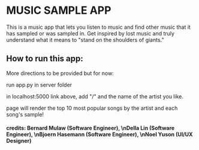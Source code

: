 # MUSIC SAMPLE APP

This is a music app that lets you listen to music and find other music that it has sampled or was sampled in. Get inspired by lost music and truly understand what it means to "stand on the shoulders of giants."

## How to run this app:

More directions to be provided but for now:

run app.py in server folder

in localhost:5000 link above, add "/" and the name of the artist you like. 

page will render the top 10 most popular songs by the artist and each song's sample!

#### credits: Bernard Mulaw (Software Engineer), \nDella Lin (Software Engineer), \nBjoern Hasemann (Software Engineer), \nNoel Yuson (UI/UX Designer)
